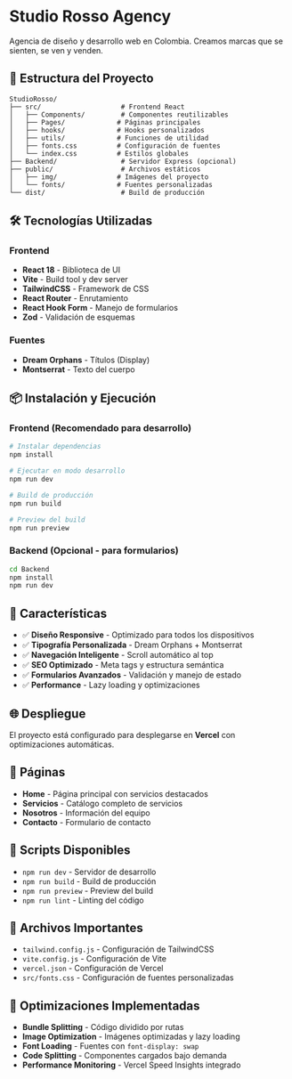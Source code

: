 # Studio Rosso Agency

Agencia de diseño y desarrollo web en Colombia. Creamos marcas que se sienten, se ven y venden.

## 🚀 Estructura del Proyecto

```
StudioRosso/
├── src/                    # Frontend React
│   ├── Components/         # Componentes reutilizables
│   ├── Pages/             # Páginas principales
│   ├── hooks/             # Hooks personalizados
│   ├── utils/             # Funciones de utilidad
│   ├── fonts.css          # Configuración de fuentes
│   └── index.css          # Estilos globales
├── Backend/                # Servidor Express (opcional)
├── public/                 # Archivos estáticos
│   ├── img/               # Imágenes del proyecto
│   └── fonts/             # Fuentes personalizadas
└── dist/                   # Build de producción
```

## 🛠️ Tecnologías Utilizadas

### Frontend
- **React 18** - Biblioteca de UI
- **Vite** - Build tool y dev server
- **TailwindCSS** - Framework de CSS
- **React Router** - Enrutamiento
- **React Hook Form** - Manejo de formularios
- **Zod** - Validación de esquemas

### Fuentes
- **Dream Orphans** - Títulos (Display)
- **Montserrat** - Texto del cuerpo

## 📦 Instalación y Ejecución

### Frontend (Recomendado para desarrollo)
```bash
# Instalar dependencias
npm install

# Ejecutar en modo desarrollo
npm run dev

# Build de producción
npm run build

# Preview del build
npm run preview
```

### Backend (Opcional - para formularios)
```bash
cd Backend
npm install
npm run dev
```

## 🎨 Características

- ✅ **Diseño Responsive** - Optimizado para todos los dispositivos
- ✅ **Tipografía Personalizada** - Dream Orphans + Montserrat
- ✅ **Navegación Inteligente** - Scroll automático al top
- ✅ **SEO Optimizado** - Meta tags y estructura semántica
- ✅ **Formularios Avanzados** - Validación y manejo de estado
- ✅ **Performance** - Lazy loading y optimizaciones

## 🌐 Despliegue

El proyecto está configurado para desplegarse en **Vercel** con optimizaciones automáticas.

## 📱 Páginas

- **Home** - Página principal con servicios destacados
- **Servicios** - Catálogo completo de servicios
- **Nosotros** - Información del equipo
- **Contacto** - Formulario de contacto

## 🔧 Scripts Disponibles

- `npm run dev` - Servidor de desarrollo
- `npm run build` - Build de producción
- `npm run preview` - Preview del build
- `npm run lint` - Linting del código

## 📁 Archivos Importantes

- `tailwind.config.js` - Configuración de TailwindCSS
- `vite.config.js` - Configuración de Vite
- `vercel.json` - Configuración de Vercel
- `src/fonts.css` - Configuración de fuentes personalizadas

## 🚀 Optimizaciones Implementadas

- **Bundle Splitting** - Código dividido por rutas
- **Image Optimization** - Imágenes optimizadas y lazy loading
- **Font Loading** - Fuentes con `font-display: swap`
- **Code Splitting** - Componentes cargados bajo demanda
- **Performance Monitoring** - Vercel Speed Insights integrado
